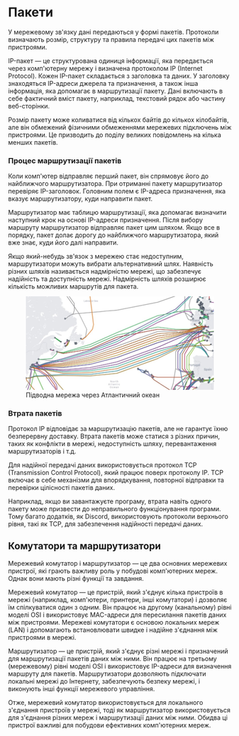 # Пакети

У мережевому зв'язку дані передаються у формі пакетів. Протоколи визначають розмір, структуру та правила передачі цих пакетів між пристроями.

IP-пакет — це структурована одиниця інформації, яка передається через комп'ютерну мережу і визначена протоколом IP (Internet Protocol). Кожен IP-пакет складається з заголовка та даних. У заголовку знаходяться IP-адреси джерела та призначення, а також інша інформація, яка допомагає в маршрутизації пакету. Дані включають в себе фактичний вміст пакету, наприклад, текстовий рядок або частину веб-сторінки.

Розмір пакету може коливатися від кількох байтів до кількох кілобайтів, але він обмежений фізичними обмеженнями мережевих підключень між пристроями. Це призводить до поділу великих повідомлень на кілька менших пакетів.

### Процес маршрутизації пакетів

Коли комп'ютер відправляє перший пакет, він спрямовує його до найближчого маршрутизатора. При отриманні пакету маршрутизатор перевіряє IP-заголовок. Головним полем є IP-адреса призначення, яка вказує маршрутизатору, куди направити пакет.

Маршрутизатор має таблицю маршрутизації, яка допомагає визначити наступний крок на основі IP-адреси призначення. Після вибору маршруту маршрутизатор відправляє пакет цим шляхом. Якщо все в порядку, пакет долає дорогу до найближчого маршрутизатора, який вже знає, куди його далі направити.

Якщо який-небудь зв'язок з мережею стає недоступним, маршрутизатори можуть вибрати альтернативний шлях. Наявність різних шляхів називається надмірністю мережі, що забезпечує надійність та доступність мережі. Надмірність шляхів розширює кількість можливих маршрутів для пакета.

<figure>
    <img src="./_images/underwater-fiber.jpg" style="width: 700px" />
    <figcaption>Підводна мережа через Атлантичний океан</figcaption>
</figure>

### Втрата пакетів

Протокол IP відповідає за маршрутизацію пакетів, але не гарантує їхню безперервну доставку. Втрата пакетів може статися з різних причин, таких як конфлікти в мережі, недоступність шляху, перевантаження маршрутизаторів і т.д.

Для надійної передачі даних використовується протокол TCP (Transmission Control Protocol), який працює поверх протоколу IP. TCP включає в себе механізми для впорядкування, повторної відправки та перевірки цілісності пакетів даних.

Наприклад, якщо ви завантажуєте програму, втрата навіть одного пакету може призвести до неправильного функціонування програми. Тому багато додатків, як Discord, використовують протоколи верхнього рівня, такі як TCP, для забезпечення надійності передачі даних.

## Комутатори та маршрутизатори

Мережевий комутатор і маршрутизатор — це два основних мережевих пристрої, які грають важливу роль у побудові комп'ютерних мереж. Однак вони мають різні функції та завдання.

Мережевий комутатор — це пристрій, який з'єднує кілька пристроїв в мережі (наприклад, комп'ютери, принтери, інші комутатори) і дозволяє їм спілкуватися один з одним. Він працює на другому (канальному) рівні моделі OSI і використовує MAC-адреси для пересилання пакетів даних між пристроями. Мережеві комутатори є основою локальних мереж (LAN) і допомагають встановлювати швидке і надійне з'єднання між пристроями в мережі.

Маршрутизатор — це пристрій, який з'єднує різні мережі і призначений для маршрутизації пакетів даних між ними. Він працює на третьому (мережевому) рівні моделі OSI і використовує IP-адреси для визначення маршруту для пакетів. Маршрутизатори дозволяють підключати локальні мережі до Інтернету, забезпечують безпеку мережі, і виконують інші функції мережевого управління.

Отже, мережевий комутатор використовується для локального з'єднання пристроїв у мережі, тоді як маршрутизатор використовується для з'єднання різних мереж і маршрутизації даних між ними. Обидва ці пристрої важливі для побудови ефективних комп'ютерних мереж.
